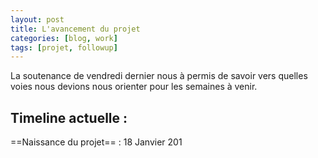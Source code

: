```yaml
---
layout: post
title: L'avancement du projet
categories: [blog, work]
tags: [projet, followup]
--- 
```


La soutenance de vendredi dernier nous à permis de savoir vers quelles voies nous devions nous orienter pour les semaines à venir.

<!-- readmore -->


## Timeline actuelle :

==Naissance du projet== : 18 Janvier 201